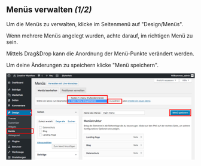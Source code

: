 ## Menüs verwalten *(1/2)*

Um die Menüs zu verwalten, klicke im Seitenmenü auf "Design/Menüs".

Wenn mehrere Menüs angelegt wurden, achte darauf, im richtigen Menü zu sein.

Mittels Drag&Drop kann die Anordnung der Menü-Punkte verändert werden.

Um deine Änderungen zu speichern klicke "Menü speichern".

![image](./assets/manage_select.jpg)
